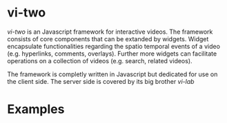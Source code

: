 # vi-two
*vi-two* is an Javascript framework for interactive videos. The framework consists of core components that can be extanded by widgets. Widget encapsulate functionalities regarding the spatio temporal events of a video (e.g. hyperlinks, comments, overlays). Further more widgets can facilitate operations on a collection of videos (e.g. search, related videos).

The framework is completly written in Javascript but dedicated for use on the client side. The server side is covered by its big brother *vi-lab*


# Examples


